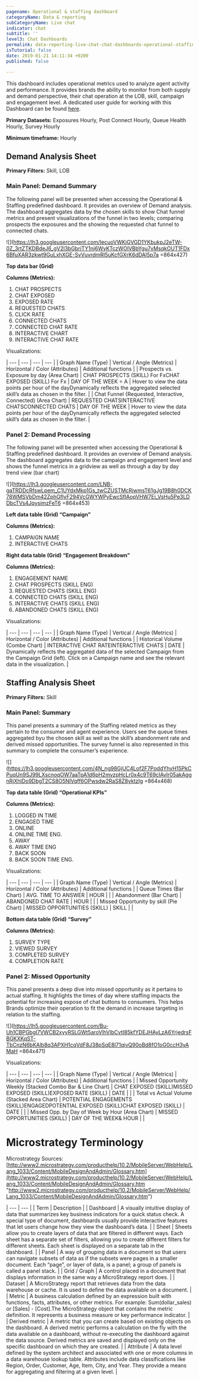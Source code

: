 ```yaml
---
pagename: Operational & staffing dashboard
categoryName: Data & reporting
subCategoryName: Live chat
indicator: chat
subtitle: ''
level3: Chat Dashboards
permalink: data-reporting-live-chat-chat-dashboards-operational-staffing-dashboard.html
isTutorial: false
date: 2019-01-21 14:11:34 +0200
published: false

---
```

This dashboard includes operational metrics used to analyze agent activity and performance. It provides brands the ability to monitor from both supply and demand perspective, their chat operation at the LOB, skill, campaign and engagement level. A dedicated user guide for working with this Dashboard can be found [here](https://s3-eu-west-1.amazonaws.com/ce-sr/CA/Report+Builder/Operational+%26+Staffing+Dashboard+Overview.pdf).  
  
**Primary Datasets:** Exposures Hourly, Post Connect Hourly, Queue Health Hourly, Survey Hourly

**Minimum timeframe:** Hourly

## Demand Analysis Sheet

**Primary Filters:** Skill, LOB

### Main Panel: Demand Summary

The following panel will be presented when accessing the Operational & Staffing predefined dashboard. It provides an overview of Demand analysis. The dashboard aggregates data by the chosen skills to show Chat funnel metrics and present visualizations of the funnel in two levels; comparing prospects the exposures and the showing the requested chat funnel to connected chats.

![](https://lh3.googleusercontent.com/IecuoVWKiGVGD1YKbukpJ2eTW-0Z_3rtZTKDBdeJ6_gV2l3bGbrjTY1nj6WyKTczWOlVBbYgu7vMsqkOUT1FDx6BfuXAR3zkwt9GuLxhXGE-SvVuvrdmRI5uKcfGXrK6dDAl5p7a =864x427)

**Top data bar (Grid)**

**Columns (Metrics):**

1. CHAT PROSPECTS
2. CHAT EXPOSED
3. EXPOSED RATE
4. REQUESTED CHATS
5. CLICK RATE
6. CONNECTED CHATS
7. CONNECTED CHAT RATE
8. INTERACTIVE CHART
9. INTERACTIVE CHAT RATE

Visualizations:

| --- | --- | --- | --- |
| Graph Name (Type) | Vertical / Angle (Metrics) | Horizontal / Color (Attributes) | Additional functions |
| Prospects vs. Exposure by day (Area Chart) | CHAT PROSPECTS (SKILL) For FxCHAT EXPOSED (SKILL) For Fx | DAY OF THE WEEK = A | Hover to view the data points per hour of the dayDynamically reflects the aggregated selected skill’s data as chosen in the filter.  |
| Chat Funnel {Requested, Interactive, Connected} (Area Chart) | REQUESTED CHATSINTERACTIVE CHATSCONNECTED CHATS | DAY OF THE WEEK | Hover to view the data points per hour of the dayDynamically reflects the aggregated selected skill’s data as chosen in the filter.  |

### Panel 2: Demand Processing

The following panel will be presented when accessing the Operational & Staffing predefined dashboard. It provides an overview of Demand analysis. The dashboard aggregates data to the campaign and engagement level and shows the funnel metrics in a gridview as well as through a day by day trend view (bar chart)

![](https://lh3.googleusercontent.com/LNB-gaTRDDcRfswLpem_C1UYdxMkp1Gs_twCZUSTMcRjwmsT61gJg19B8h0DCK78WMSVbDm42ZphGflyF294VcGWYWPyEwcSfIAopVHW7Ei_VsHu5Pe3LDDbcTVs4JqysimzFeT6 =864x453)

**Left data table (Grid) “Campaign”**

**Columns (Metrics):**

1. CAMPAIGN NAME
2. INTERACTIVE CHATS

**Right data table (Grid) “Engagement Breakdown”**

**Columns (Metrics):**

1. ENGAGEMENT NAME 
2. CHAT PROSPECTS (SKILL ENG)
3. REQUESTED CHATS (SKILL ENG) 
4. CONNECTED CHATS (SKILL ENG) 
5. INTERACTIVE CHATS (SKILL ENG) 
6. ABANDONED CHATS (SKILL ENG) 

Visualizations:

| --- | --- | --- | --- |
| Graph Name (Type) | Vertical / Angle (Metrics) | Horizontal / Color (Attributes) | Additional functions |
| Historical Volume (Combe Chart) | INTERACTIVE CHAT RATEINTERACTIVE CHATS | DATE | Dynamically reflects the aggregated data of the selected Campaign from the Campaign Grid (left). Click on a Campaign name and see the relevant data in the visualization.  |

## Staffing Analysis Sheet

**Primary Filters:** Skill

### Main Panel: Summary

This panel presents a summary of the Staffing related metrics as they pertain to the consumer and agent experience. Users see the queue times aggregated byu the chosen skill as well as the skill’s abandonment rate and derived missed opportunities. The survey funnel is also represented in this summary to complete the consumer’s experience.

 ![](https://lh3.googleusercontent.com/4N_ng98GjUC4Lof2F7PoddYhvH15PkCPuqUn9SJ99LXscnoqOW7aaTpA1d6pH2mvzpHcLr0x4c9T69cIAvIr05akAggnRjXhlDo9DbgT2CS8O5NlVqff6OPwsdw2RaS8Z8yktzIg =864x468)

**Top data table (Grid) “Operational KPIs”**

**Columns (Metrics):**

1. LOGGED IN TIME
2. ENGAGED TIME
3. ONLINE
4. ONLINE TIME ENG.
5. AWAY
6. AWAY TIME ENG
7. BACK SOON
8. BACK SOON TIME ENG.

Visualizations:

| --- | --- | --- | --- |
| Graph Name (Type) | Vertical / Angle (Metrics) | Horizontal / Color (Attributes) | Additional functions |
| Queue Times (Bar Chart) | AVG. TIME TO ANSWER | HOUR |  |
| Abandonment (Bar Chart) | ABANDONED CHAT RATE | HOUR |  |
| Missed Opportunity by skill (Pie Chart) | MISSED OPPORTUNITIES (SKILL) | SKILL |  |

**Bottom data table (Grid) “Survey”**

**Columns (Metrics):**

1. SURVEY TYPE
2. VIEWED SURVEY
3. COMPLETED SURVEY
4. COMPLETION RATE

### Panel 2: Missed Opportunity

This panel presents a deep dive into missed opportunity as it pertains to actual staffing. It highlights the times of day where staffing impacts the potential for increasing expose of chat buttons to consumers. This helps Brands optimize their operation to fit the demand in increase targeting in relation to the staffing. 

![](https://lh5.googleusercontent.com/Bu-Uh1CBPGbgI7VWCB2xyyRSLGWt5aroVlhVlbCvtI85kfYDEJHAyLzA6YrjedrsFBGKXKqST-TbCnzN6bKAlb8q3APXH1cqVdF8J38pSqE8I71qivQ90oBd8fO1oG0ccH3yAMaH =864x471)

Visualizations:

| --- | --- | --- | --- |
| Graph Name (Type) | Vertical / Angle (Metrics) | Horizontal / Color (Attributes) | Additional functions |
| Missed Opportunity Weekly (Stacked Combo Bar & Line Chart) | CHAT EXPOSED (SKILL)MISSED EXPOSED (SKILL)EXPOSED RATE (SKILL) | DATE |  |
| Total vs Actual Volume (Stacked Area Chart) | POTENTIAL ENGAGEMENTS (SKILL)ENGAGEDPOTENTIAL EXPOSED (SKILL)CHAT EXPOSED (SKILL) | DATE |  |
| Missed Opp. by Day of Week by Hour (Area Chart) | MISSED OPPORTUNITIES (SKILL) | DAY OF THE WEEK& HOUR |  |

# Microstrategy Terminology

Microstrategy Sources: [http://www2.microstrategy.com/producthelp/10.2/MobileServer/WebHelp/Lang_1033/Content/MobileDesignAndAdmin/Glossary.htm](http://www2.microstrategy.com/producthelp/10.2/MobileServer/WebHelp/Lang_1033/Content/MobileDesignAndAdmin/Glossary.htm "http://www2.microstrategy.com/producthelp/10.2/MobileServer/WebHelp/Lang_1033/Content/MobileDesignAndAdmin/Glossary.htm")

| --- | --- |
| Term | Description |
| Dashboard | A visually intuitive display of data that summarizes key business indicators for a quick status check. A special type of document, dashboards usually provide interactive features that let users change how they view the dashboard’s data. |
| Sheet | Sheets allow you to create layers of data that are filtered in different ways. Each sheet has a separate set of filters, allowing you to create different filters for different sheets. Each sheet is displayed on a separate tab in the dashboard. |
| Panel | A way of grouping data in a document so that users can navigate subsets of data as if the subsets were pages in a smaller document. Each “page”, or layer of data, is a panel; a group of panels is called a panel stack. |
| Grid / Graph  | A control placed in a document that displays information in the same way a MicroStrategy report does. |
| Dataset | A MicroStrategy report that retrieves data from the data warehouse or cache. It is used to define the data available on a document. |
| Metric | A business calculation defined by an expression built with functions, facts, attributes, or other metrics. For example: Sum(dollar_sales) or \[Sales\] - \[Cost\].The MicroStrategy object that contains the metric definition. It represents a business measure or key performance indicator. |
| Derived metric | A metric that you can create based on existing objects on the dashboard. A derived metric performs a calculation on the fly with the data available on a dashboard, without re-executing the dashboard against the data source. Derived metrics are saved and displayed only on the specific dashboard on which they are created.  |
| Attribute | A data level defined by the system architect and associated with one or more columns in a data warehouse lookup table. Attributes include data classifications like Region, Order, Customer, Age, Item, City, and Year. They provide a means for aggregating and filtering at a given level. |
